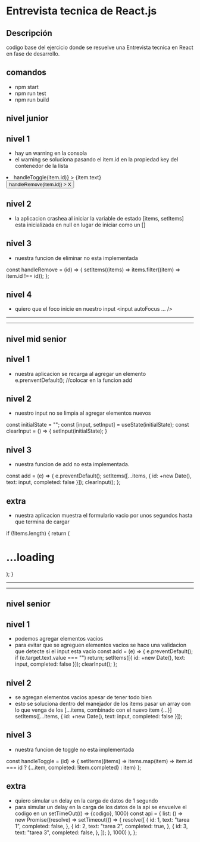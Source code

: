 # Entrevista tecnica de React.js

## Descripción

codigo base del ejercicio donde se resuelve una Entrevista tecnica en React en fase de desarrollo.

## comandos

- npm start
- npm run test
- npm run build

## nivel junior

## nivel 1

- hay un warning en la consola
- el warning se soluciona pasando el item.id en la propiedad key del contenedor de la lista

<div key={item.id} className={styles.list}>
  <li
   className={item.completed ? styles.completed : ""}
   onClick={() => handleToggle(item.id)}
   >
    {item.text}
   </li>
   <button
     className={styles.delete}
     type="button"
     onClick={() => handleRemove(item.id)}
    >
     X
   </button>
</div>

## nivel 2

- la aplicacion crashea al iniciar
  la variable de estado [items, setItems] esta inicializada en null en lugar de iniciar como un []

## nivel 3

- nuestra funcion de eliminar no esta implementada

const handleRemove = (id) => {
setItems((items) => items.filter((item) => item.id !== id));
};

## nivel 4

- quiero que el foco inicie en nuestro input
  <input autoFocus ... />

---

---

## nivel mid senior

## nivel 1

- nuestra aplicacion se recarga al agregar un elemento
  e.prenventDefault(); //colocar en la funcion add

## nivel 2

- nuestro input no se limpia al agregar elementos nuevos

const initialState = "";
const [input, setInput] = useState(initialState);
const clearInput = () => {
setInput(initialState);
}

## nivel 3

- nuestra funcion de add no esta implementada.

const add = (e) => {
e.preventDefault();
setItems([...items, { id: +new Date(), text: input, completed: false }]);
clearInput();
};

## extra

- nuestra aplicacion muestra el formulario vacio por unos segundos hasta que termina de cargar

if (!items.length) {
return (

<main className={styles.main}>
<h1>...loading</h1>
</main>
);
}

---

---

## nivel senior

## nivel 1

- podemos agregar elementos vacios
- para evitar que se agreguen elementos vacios se hace una validacion que detecte si el input esta vacio
  const add = (e) => {
  e.preventDefault();
  if (e.target.text.value === "") return;
  setItems([{ id: +new Date(), text: input, completed: false }]);
  clearInput();
  };

## nivel 2

- se agregan elementos vacios apesar de tener todo bien
- esto se soluciona dentro del manejador de los items pasar un array con lo que venga de los [...items, combinado
  con el nuevo item {...}]
  setItems([...items, { id: +new Date(), text: input, completed: false }]);

## nivel 3

- nuestra funcion de toggle no esta implementada

const handleToggle = (id) => {
setItems((items) => items.map(item) => item.id === id ? {...item, completed: !item.completed} : item)
};

## extra

- quiero simular un delay en la carga de datos de 1 segundo
- para simular un delay en la carga de los datos de la api se envuelve el codigo en un setTimeOut(() => {codigo}, 1000)
  const api = {
  list: () =>
  new Promise((resolve) =>
  setTimeout(() => {
  resolve([
  {
  id: 1,
  text: "tarea 1",
  completed: false,
  },
  {
  id: 2,
  text: "tarea 2",
  completed: true,
  },
  {
  id: 3,
  text: "tarea 3",
  completed: false,
  },
  ]);
  }, 1000)
  ),
  };
